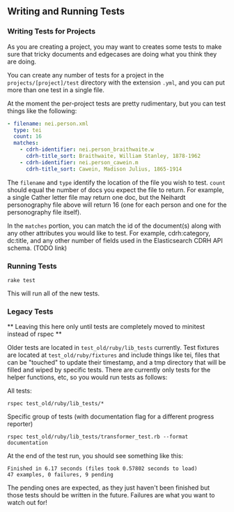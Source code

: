 ## Writing and Running Tests

### Writing Tests for Projects

As you are creating a project, you may want to creates some tests to make sure that tricky documents and edgecases are doing what you think they are doing.

You can create any number of tests for a project in the `projects/[project]/test` directory with the extension `.yml`, and you can put more than one test in a single file.

At the moment the per-project tests are pretty rudimentary, but you can test things like the following:

```yaml
- filename: nei.person.xml
  type: tei
  count: 16
  matches:
    - cdrh-identifier: nei.person_braithwaite.w
      cdrh-title_sort: Braithwaite, William Stanley, 1878-1962
    - cdrh-identifier: nei.person_cawein.m
      cdrh-title_sort: Cawein, Madison Julius, 1865-1914
```

The `filename` and `type` identify the location of the file you wish to test.  `count` should equal the number of docs you expect the file to return. For example, a single Cather letter file may return one doc, but the Neihardt personography file above will return 16 (one for each person and one for the personography file itself).

In the `matches` portion, you can match the id of the document(s) along with any other attributes you would like to test.  For example, cdrh:category, dc:title, and any other number of fields used in the Elasticsearch CDRH API schema. (TODO link)

### Running Tests

```
rake test
```

This will run all of the new tests.

### Legacy Tests

** Leaving this here only until tests are completely moved to minitest instead of rspec **

Older tests are located in `test_old/ruby/lib_tests` currently.  Test fixtures are located at `test_old/ruby/fixtures` and include things like tei, files that can be "touched" to update their timestamp, and a tmp directory that will be filled and wiped by specific tests.  There are currently only tests for the helper functions, etc, so you would run tests as follows:

All tests:
```
rspec test_old/ruby/lib_tests/*
```
Specific group of tests (with documentation flag for a different progress reporter)
```
rspec test_old/ruby/lib_tests/transformer_test.rb --format documentation
```
At the end of the test run, you should see something like this:
```
Finished in 6.17 seconds (files took 0.57802 seconds to load)
47 examples, 0 failures, 9 pending
```
The pending ones are expected, as they just haven't been finished but those tests should be written in the future.  Failures are what you want to watch out for!